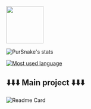 <div id="header" align="left">
  <img src="https://tenor.com/view/mandela-catalogue-sr-pelo-meme-dancing-gif-gif-26127073.gif" width="100"/>
</div>

![PurSnake's stats](https://github-readme-stats.vercel.app/api?username=PurSnake&show_icons=true&theme=synthwave)


[![Most used language](https://github-readme-stats.vercel.app/api/top-langs/?username=PurSnake&langs_count=7&theme=synthwave)](https://github.com/anuraghazra/github-readme-stats) 
##  ⬇️⬇️⬇️ Main project ⬇️⬇️⬇️
![Readme Card](https://github-readme-stats.vercel.app/api/pin/?username=PurSnake&repo=fnf-grafex-engine-update&theme=synthwave)